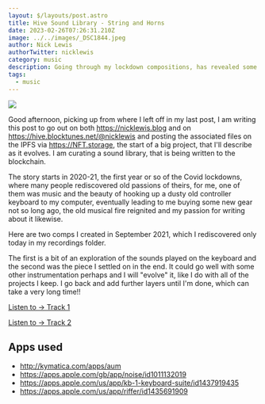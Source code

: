 ```yaml
---
layout: $/layouts/post.astro
title: Hive Sound Library - String and Horns
date: 2023-02-26T07:26:31.210Z
image: ../../images/_DSC1844.jpeg
author: Nick Lewis
authorTwitter: nicklewis
category: music
description: Going through my lockdown compositions, has revealed some music I had forgotten I'd created. I could pick up from where I left off and compose more.
tags:
  - music
---
```


![](../../images/61EB39BC-0DEE-4332-A994-CCD4873E6F36_1_105_c.jpeg)

Good afternoon, picking up from where I left off in my last post, I am writing this post to go out on both https://nicklewis.blog and on https://hive.blocktunes.net/@nicklewis and posting the associated files on the IPFS via https://NFT.storage, the start of a big project, that I'll describe as it evolves. I am curating a sound library, that is being written to the blockchain.


The story starts in 2020-21, the first year or so of the Covid lockdowns, where many people rediscovered old passions of theirs, for me, one of them was music and the beauty of hooking up a dusty old controller keyboard to my computer, eventually leading to me buying some new gear not so long ago, the old musical fire reignited and my passion for writing about it likewise.

Here are two comps I created in September 2021, which I rediscovered only today in my recordings folder.

The first is a bit of an exploration of the sounds played on the keyboard and the second was the piece I settled on in the end. It could go well with some other instrumentation perhaps and I will "evolve" it, like I do with all of the projects I keep. I go back and add further layers until I'm done, which can take a very long time!!

[Listen to -> Track 1](https://bafybeibkvzpw6npyffstdnelf7nxkzuzr6nb6g7koej5l2heeg2f7w6ugq.ipfs.nftstorage.link/)

[Listen to -> Track 2](https://bafybeigd7etzbv6ltqazsmxtchjkrf3txkklooskhjpqnf5fca27o6wqwm.ipfs.nftstorage.link/)

## Apps used

- http://kymatica.com/apps/aum
- https://apps.apple.com/gb/app/noise/id1011132019
- https://apps.apple.com/us/app/kb-1-keyboard-suite/id1437919435
- https://apps.apple.com/us/app/riffer/id1435691909